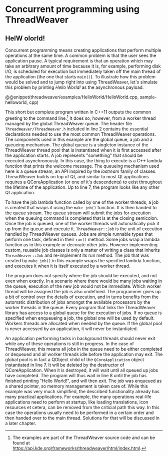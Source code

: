 # Concurrent programming using ThreadWeaver

## HelW olorld!

Concurrent programming means creating applications that perform multiple operations at the same time. A common problem is that the user sees the application pause. A typical requirement is that an operation which may take an arbitrary amount of time because it is, for example, performing disk I/O, is scheduled for execution but immediately taken off the main thread of the application (the one that starts `main()`). To illustrate how this problem would be solved and to jump right into using ThreadWeaver, let's simulate this problem by printing _Hello World!_ as the asynchronous payload. 

@@snippet(threadweaver/examples/HelloWorld/HelloWorld.cpp, sample-helloworld, cpp)

This short but complete program written in C++11 outputs the common greeting to the command line.[^1] It does so, however, from a worker thread managed by the global ThreadWeaver queue. The header file `ThreadWeaver/ThreadWeaver.h` included in line 2 contains the essential declarations needed to use the most common ThreadWeaver operations. The components used in this example are the global queue, a job and a queueing mechanism. The global queue is a singleton instance of the ThreadWeaver thread pool that is instantiated when it is first accessed after the application starts. A job represents "something" that should be executed asynchronously. In this case, the thing to execute is a C++ lambda function that prints the welcome message. The queueing mechanism used here is a queue stream, an API inspired by the _iostream_ family of classes. ThreadWeaver builds on top of Qt, and similar to most Qt applications requires a QCoreApplication (or one of it's descendents) to exist throughout the lifetime of the application. Up to line 7, the program looks like any other Qt application.

To have the job lambda function called by one of the worker threads, a job is created that wraps it using the `make_job()` function. It is then handed to the queue stream. The queue stream will submit the jobs for execution when the queuing command is completed that is at the closing semicolon. Once the job is queued, one of the worker threads will automatically pick it up from the queue and execute it. `ThreadWeaver::Job` is the unit of execution handled by ThreadWeaver queues. Jobs are simple runnable types that perform one task, defined in their `run()` method. Some jobs wrap a lambda function as in this example or decorate other jobs. However implementing custom, reusable job classes is only a matter of writing a class that inherits `ThreadWeaver::Job` and re-implement its run method. The job that was created by `make_job()` in this example wraps the specified lambda function, and executes it when it is itself executed by a worker thread.

The program does not specify where the job should be executed, and not even when exactly. In a scenario where there would be many jobs waiting in the queue, execution of the new job would not be immediate. Which worker thread will be assigned the job is also undefined. The programmer gives up a bit of control over the details of execution, and in turns benefits from the automatic distribution of jobs amongst the available processors by the worker threads in the queue. Every program that links the ThreadWeaver library has access to a global queue for the execution of jobs.  If no queue is specified when enqueueing a job, the global one will be used by default. Workers threads are allocated when needed by the queue. If the global pool is never accessed by an application, it will never be instantiated. 

An application performing tasks in background threads should never exit while any of these operations is still in progress. In the case of ThreadWeaver, this means all jobs in the queue need to be either completed or dequeued and all worker threads idle before the application may exit. The global pool is in fact a QObject child of the `QCoreApplication` object instantiated in line 7. It will be deleted by the destructor of QCoreApplication. When it is destroyed, it will wait until all queued up jobs have completed. The program will thus wait in line 8 until the job has finished printing "Hello World!", and will then exit. The job was enqueued as a shared pointer, so memory management is taken care of. While this example was very much simplified, the described functionality already has many practical applications. For example, the many operations real-life applications need to perform at startup, like loading translations, icon resources et cetera, can be removed from the criticial path this way. In this case the operations usually need to be performed in a certain order and then handed over to the main thread. Solutions for that will be discussed in a later chapter.

[^1]: The examples are part of the ThreadWeaver source code and can be found at https://api.kde.org/frameworks/threadweaver/html/index.html.
